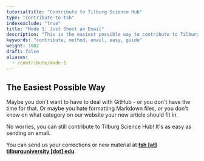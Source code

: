 ```yaml
---
tutorialtitle: "Contribute to Tilburg Science Hub"
type: "contribute-to-tsh"
indexexclude: "true"
title: "Mode 1: Just Shoot an Email"
description: "This is the easiest possible way to contribute to Tilburg Science Hub: send us your work!"
keywords: "contribute, method, email, easy, guide"
weight: 1002
draft: false
aliases:
  - /contribute/mode-1
---
```


## The Easiest Possible Way

Maybe you don't want to have to deal with GitHub - or you don't have the time for that.
Or maybe you hate formatting Markdown files, or you don't know on what category on our website your new article should fit in.

No worries, you can still contribute to Tilburg Science Hub! It's as easy as sending an email.

You can send us your corrections or new material at **[tsh [at] tilburguniversity [dot] edu](mailto:tsh@tilburguniversity.edu)**.
